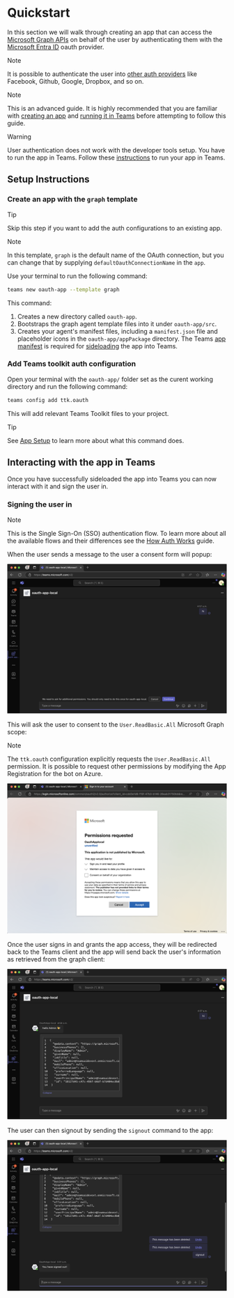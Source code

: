 # Quickstart

In this section we will walk through creating an app that can access the [Microsoft Graph APIs](https://learn.microsoft.com/en-us/graph/overview) on behalf of the user by authenticating them with the [Microsoft Entra ID](https://www.microsoft.com/en-us/security/business/identity-access/microsoft-entra-id) oauth provider. 

> [!Note]
> It is possible to authenticate the user into [other auth providers](https://learn.microsoft.com/en-us/azure/bot-service/bot-builder-concept-identity-providers?view=azure-bot-service-4.0&tabs=adv2%2Cga2#other-identity-providers) like Facebook, Github, Google, Dropbox, and so on.

> [!Note]
> This is an advanced guide. It is highly recommended that you are familiar with [creating an app](https://microsoft.github.io/teams-ai/2.getting-started/1.quickstart.html) and [running it in Teams](https://microsoft.github.io/teams-ai/2.getting-started/3.running-in-teams.html) before attempting to follow this guide.

> [!Warning]
> User authentication does not work with the developer tools setup. You have to run the app in Teams. Follow these [instructions](../../getting-started/running-in-teams.md#debugging-in-teams) to run your app in Teams.

## Setup Instructions

### Create an app with the `graph` template

> [!tip]
> Skip this step if you want to add the auth configurations to an existing app.

> [!note]
> In this template, `graph` is the default name of the OAuth connection, but you can change that by supplying `defaultOauthConnectionName` in the `app`.

Use your terminal to run the following command: 

```sh
teams new oauth-app --template graph
```

This command:
1. Creates a new directory called `oauth-app`.
2. Bootstraps the graph agent template files into it under `oauth-app/src`.
3. Creates your agent's manifest files, including a `manifest.json` file and placeholder icons in the `oauth-app/appPackage` directory. The Teams [app manifest](https://learn.microsoft.com/en-us/microsoftteams/platform/resources/schema/manifest-schema) is required for [sideloading](https://learn.microsoft.com/en-us/microsoftteams/platform/concepts/deploy-and-publish/apps-upload) the app into Teams.

### Add Teams toolkit auth configuration

Open your terminal with the `oauth-app/` folder set as the curent working directory and run the following command:

```sh
teams config add ttk.oauth
```

This will add relevant Teams Toolkit files to your project.

> [!tip]
> See [App Setup](./setup.md#using-teams-toolkit-with-the-teams-cli) to learn more about what this command does.



## Interacting with the app in Teams

Once you have successfully sideloaded the app into Teams you can now interact with it and sign the user in. 

### Signing the user in

> [!Note]
> This is the Single Sign-On (SSO) authentication flow. To learn more about all the available flows and their differences see the [How Auth Works](auth-sso.md) guide. 


When the user sends a message to the user a consent form will popup:

![Consent popup](../../assets/consent-popup.png)

This will ask the user to consent to the `User.ReadBasic.All` Microsoft Graph scope:

> [!note]
> The `ttk.oauth` configuration explicitly requests the `User.ReadBasic.All` permission. It is possible to request other permissions by modifying the App Registration for the bot on Azure.

![Entra ID signin](../../assets/entra-id-signin.png)

Once the user signs in and grants the app access, they will be redirected back to the Teams client and the app will send back the user's information as retrieved from the graph client:

![Graph message](../../assets/graph-message.png)

The user can then signout by sending the `signout` command to the app:

![Signout message](../../assets/signout-message.png)